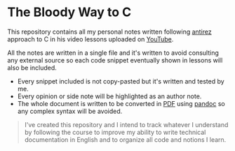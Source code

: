 # The Bloody Way to C

This repository contains all my personal notes written following [antirez](https://github.com/antirez) approach to C in his video lessons uploaded on [YouTube](https://www.youtube.com/@antirez).

All the notes are written in a single file and it's written to avoid consulting any external source so each code snippet eventually shown in lessons will also be included. 

- Every snippet included is not copy-pasted but it's written and tested by me.
- Every opinion or side note will be highlighted as an author note.
- The whole document is written to be converted in [PDF](https://it.wikipedia.org/wiki/Portable_Document_Format) using [pandoc](https://pandoc.org/) so any complex syntax will be avoided.

> I've created this repository and I intend to track whatever I understand by following the course to improve my ability to write technical documentation in English and to organize all code and notions I learn.
